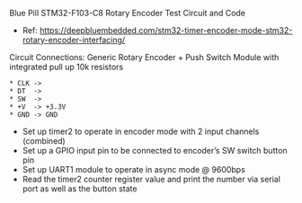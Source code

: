 Blue Pill STM32-F103-C8 Rotary Encoder Test Circuit and Code
* Ref: https://deepbluembedded.com/stm32-timer-encoder-mode-stm32-rotary-encoder-interfacing/


Circuit Connections:
Generic Rotary Encoder + Push Switch Module with integrated pull up 10k resistors
```
* CLK ->
* DT  ->
* SW  -> 
* +V  -> +3.3V 
* GND -> GND
```
* Set up timer2 to operate in encoder mode with 2 input channels (combined)
* Set up a GPIO input pin to be connected to encoder’s SW switch button pin
* Set up UART1 module to operate in async mode @ 9600bps
* Read the timer2 counter register value and print the number via serial port as well as the button state

